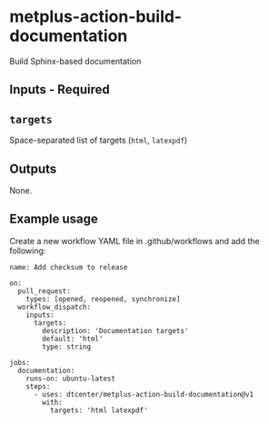 # metplus-action-build-documentation
Build Sphinx-based documentation

## Inputs - Required

## `targets`

Space-separated list of targets (`html`, `latexpdf`)

## Outputs

None.

## Example usage

Create a new workflow YAML file in .github/workflows and add the following:

```
name: Add checksum to release

on:
  pull_request:
    types: [opened, reopened, synchronize]
  workflow_dispatch:
    inputs:
      targets:
        description: 'Documentation targets'
        default: 'html'
        type: string

jobs:
  documentation:
    runs-on: ubuntu-latest
    steps:
      - uses: dtcenter/metplus-action-build-documentation@v1
        with:
          targets: 'html latexpdf'
```

